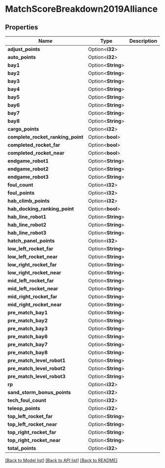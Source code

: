 # MatchScoreBreakdown2019Alliance

## Properties

Name | Type | Description | Notes
------------ | ------------- | ------------- | -------------
**adjust_points** | Option<**i32**> |  | [optional]
**auto_points** | Option<**i32**> |  | [optional]
**bay1** | Option<**String**> |  | [optional]
**bay2** | Option<**String**> |  | [optional]
**bay3** | Option<**String**> |  | [optional]
**bay4** | Option<**String**> |  | [optional]
**bay5** | Option<**String**> |  | [optional]
**bay6** | Option<**String**> |  | [optional]
**bay7** | Option<**String**> |  | [optional]
**bay8** | Option<**String**> |  | [optional]
**cargo_points** | Option<**i32**> |  | [optional]
**complete_rocket_ranking_point** | Option<**bool**> |  | [optional]
**completed_rocket_far** | Option<**bool**> |  | [optional]
**completed_rocket_near** | Option<**bool**> |  | [optional]
**endgame_robot1** | Option<**String**> |  | [optional]
**endgame_robot2** | Option<**String**> |  | [optional]
**endgame_robot3** | Option<**String**> |  | [optional]
**foul_count** | Option<**i32**> |  | [optional]
**foul_points** | Option<**i32**> |  | [optional]
**hab_climb_points** | Option<**i32**> |  | [optional]
**hab_docking_ranking_point** | Option<**bool**> |  | [optional]
**hab_line_robot1** | Option<**String**> |  | [optional]
**hab_line_robot2** | Option<**String**> |  | [optional]
**hab_line_robot3** | Option<**String**> |  | [optional]
**hatch_panel_points** | Option<**i32**> |  | [optional]
**low_left_rocket_far** | Option<**String**> |  | [optional]
**low_left_rocket_near** | Option<**String**> |  | [optional]
**low_right_rocket_far** | Option<**String**> |  | [optional]
**low_right_rocket_near** | Option<**String**> |  | [optional]
**mid_left_rocket_far** | Option<**String**> |  | [optional]
**mid_left_rocket_near** | Option<**String**> |  | [optional]
**mid_right_rocket_far** | Option<**String**> |  | [optional]
**mid_right_rocket_near** | Option<**String**> |  | [optional]
**pre_match_bay1** | Option<**String**> |  | [optional]
**pre_match_bay2** | Option<**String**> |  | [optional]
**pre_match_bay3** | Option<**String**> |  | [optional]
**pre_match_bay6** | Option<**String**> |  | [optional]
**pre_match_bay7** | Option<**String**> |  | [optional]
**pre_match_bay8** | Option<**String**> |  | [optional]
**pre_match_level_robot1** | Option<**String**> |  | [optional]
**pre_match_level_robot2** | Option<**String**> |  | [optional]
**pre_match_level_robot3** | Option<**String**> |  | [optional]
**rp** | Option<**i32**> |  | [optional]
**sand_storm_bonus_points** | Option<**i32**> |  | [optional]
**tech_foul_count** | Option<**i32**> |  | [optional]
**teleop_points** | Option<**i32**> |  | [optional]
**top_left_rocket_far** | Option<**String**> |  | [optional]
**top_left_rocket_near** | Option<**String**> |  | [optional]
**top_right_rocket_far** | Option<**String**> |  | [optional]
**top_right_rocket_near** | Option<**String**> |  | [optional]
**total_points** | Option<**i32**> |  | [optional]

[[Back to Model list]](../README.md#documentation-for-models) [[Back to API list]](../README.md#documentation-for-api-endpoints) [[Back to README]](../README.md)


